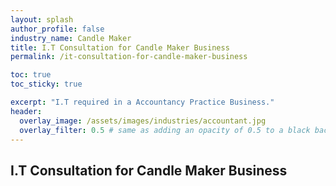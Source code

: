 ```yaml
---
layout: splash 
author_profile: false 
industry_name: Candle Maker
title: I.T Consultation for Candle Maker Business
permalink: /it-consultation-for-candle-maker-business

toc: true
toc_sticky: true

excerpt: "I.T required in a Accountancy Practice Business."
header:
  overlay_image: /assets/images/industries/accountant.jpg
  overlay_filter: 0.5 # same as adding an opacity of 0.5 to a black background
---
```


## I.T Consultation for Candle Maker Business